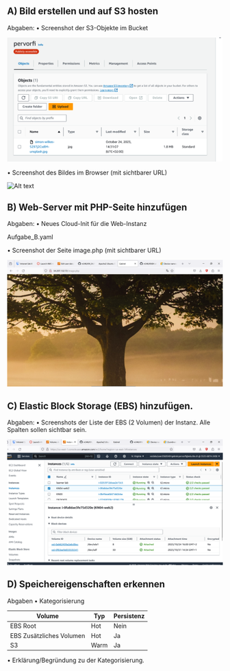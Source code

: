 ## A) Bild erstellen und auf S3 hosten

Abgaben:
• Screenshot der S3-Objekte im Bucket

![Alt text](image.png)

• Screenshot des Bildes im Browser (mit sichtbarer URL)

![Alt text](Baum_Bucket.png)

## B) Web-Server mit PHP-Seite hinzufügen

Abgaben:
• Neues Cloud-Init für die Web-Instanz

Aufgabe_B.yaml

• Screenshot der Seite image.php (mit sichtbarer URL)

![Alt text](KN04_Aufgaben_B.png)

## C) Elastic Block Storage (EBS) hinzufügen.

Abgaben:
• Screenshots der Liste der EBS (2 Volumen) der Instanz. Alle Spalten sollen sichtbar sein.

![Alt text](Aufgabe-C.png)

## D) Speichereigenschaften erkennen

Abgaben
• Kategorisierung

| Volume | Typ | Persistenz |
| - | - | - |
|EBS Root|Hot|Nein|
|EBS Zusätzliches Volumen|Hot|Ja|
|S3|Warm|Ja|

• Erklärung/Begründung zu der Kategorisierung.